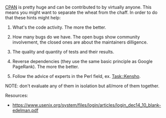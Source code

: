 [CPAN](https://metacpan.org/) is pretty huge and can be contributed to by virtually anyone. This means you might want to separate the wheat from the chaff. In order to do that these hints might help:

1. What's the code activity. The more the better.

2. How many bugs do we have. The open bugs show community involvement, the closed ones are about the maintainers dilligence.

3. The quality and quantity of tests and their results.

4. Reverse dependencies (they use the same basic principle as Google PageRank). The more the better.

5. Follow the advice of experts in the Perl field, ex. [Task::Kensho](https://metacpan.org/pod/Task::Kensho).

NOTE: don't evaluate any of them in isolation but all/more of them together.

Resources:

* https://www.usenix.org/system/files/login/articles/login_dec14_10_blank-edelman.pdf
